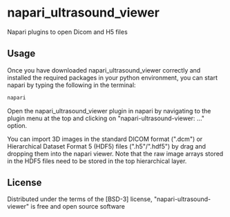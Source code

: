 # napari_ultrasound_viewer
Napari plugins to open Dicom and H5 files

## Usage
Once you have downloaded napari_ultrasound_viewer correctly and installed the required packages in your python environment, you can start napari 
by typing the following in the terminal:

```bash
napari
```

Open the napari_ultrasound_viewer plugin in napari by navigating to the plugin menu at the top and clicking on 
"napari-ultrasound-viewer: ..." option.

You can import 3D images in the standard DICOM format (".dcm") or Hierarchical Dataset Format 5 (HDF5) 
files (".h5"/".hdf5") by drag and dropping them into the napari viewer. Note that the raw image arrays stored 
in the HDF5 files need to be stored in the top hierarchical layer.


## License

Distributed under the terms of the [BSD-3] license,
"napari-ultrasound-viewer" is free and open source software